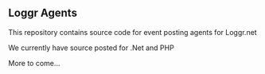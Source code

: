 ## Loggr Agents

This repository contains source code for event posting agents for Loggr.net

We currently have source posted for .Net and PHP

More to come...


